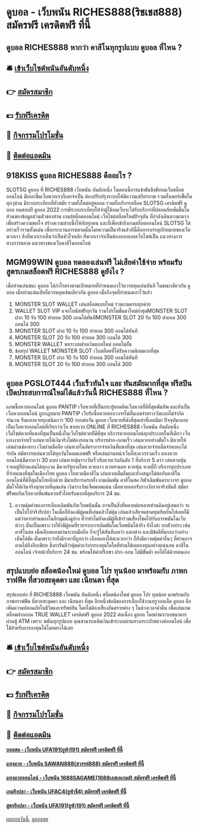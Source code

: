 # ดูบอล - เว็บพนัน RICHES888(ริชเชส888) สมัครฟรี เครดิตฟรี ที่นี้
## ดูบอล RICHES888 หากว่า คาสิโนทุกรูปแบบ ดูบอล ที่ไหน ?

## 🛎 [เข้าเว็บไซต์พนันอันดับหนึ่ง](https://bit.ly/3SdLNi2)
## 👉 [สมัครสมาชิก](https://bit.ly/3SdLNi2)
## 💵 [รับฟรีเครดิต](https://bit.ly/3dyRKHj)
## 👑 [กิจกรรมโปรโมชั่น](https://bit.ly/3dyRKHj)
## 📱 [ติดต่อแอดมิน](https://bit.ly/3dyRKHj)

## 918KISS ดูบอล RICHES888 คืออะไร ?
SLOT5G ดูบอล ที่ RICHES888 เว็บพนัน อันดับหนึ่ง ในตอนนี้การแข่งขันชิงชัยบนเว็บสล็อตออนไลน์ มีเยอะขึ้นเว็บพวกเราก็เลยจำเป็น ต้องปรับปรุงระบบให้มีความเสถียรภาพ รวมทั้งเพอร์เฟ็คในทุกๆด้าน มีระบบระเบียบที่ล้ำสมัย รวมทั้งใหม่อยู่ตลอด รวมทั้งบริการสล็อต SLOT5G เครดิตฟรี ดูบอล ทดสอบปี ดูบอล 2022 การมีระบบระเบียบให้จำผู้ใช้บนเว็บจะได้รับบริการที่ปลอดภัยเพิ่มขึ้นในส่วนของข้อมูลส่วนตัวของท่าน เกมส์สล็อตออนไลน์ เว็บไซต์สล็อตใหม่ปัจจุบัน ที่กำลังเดินทางมาแรงเพื่อสร้างความพอใจ สร้างความซาบซึ้งให้กับทุกคน และก็เพื่อเข้าถึงเกมสล็อตออนไลน์ SLOT5G ได้อย่างเร็วรวมทั้งแม่น เพื่อกระบวนการตลาดนั้นโดยความเป็นจริงแล้วทีนี้คือการบรรลุเป้าหมายของเว็บพวกเรา สิ่งที่พวกเราเห็นว่าเป็นหัวใจหลัก ที่พวกเราจำเป็นต้องออกแบบเว็บไซต์เป็น แนวทางการทางการตลาด แนวทางของเว็บคาสิโนออนไลน์

## MGM99WIN ดูบอล ทดลองเล่นฟรี ไม่เสียค่าใช้จ่าย พร้อมรับ สูตรเกมสล็อตฟรี RICHES888 ดูยังไง ?
เมื่อท่านเล่นชนะ ดูบอล ได้กำไรตรงตามเป้าหมายที่กำหนดเอาไว้ควรหยุดเล่นทันที ในขณะเดียวกัน ดูบอล เมื่อท่านเล่นเสียก็ควรหยุดเช่นเดียวกัน ดูบอล เมื่อถึงจุดที่กำหนดเอาไว้แล้ว
1. MONSTER SLOT WALLET เล่นสล็อตแบบใหม่ รวมเกมครบทุกค่าย
2. WALLET SLOT VIP แจกโบนัสฟรีทุกวัน รวมโปรโมชั่นมาใหม่ล่าสุดMONSTER SLOT ฝาก 10 รับ 100 ทำยอด 300 ถอนได้ทันทีMONSTER SLOT 20 รับ 100 ทำยอด 300 ถอนได้ 300
3. MONSTER SLOT ฝาก 10 รับ 100 ทำยอด 300 ถอนได้ทันที
4. MONSTER SLOT 20 รับ 100 ทำยอด 300 ถอนได้ 300
5. MONSTER WALLET พบระบบฝากเงินแบบใหม่ ถอนไม่อั้น
6. ข้อสรุป WALLET MONSTER SLOT เว็บสล็อตที่ได้รับความนิยมมากที่สุด
7. MONSTER SLOT ฝาก 10 รับ 100 ทำยอด 300 ถอนได้ทันที
8. MONSTER SLOT 20 รับ 100 ทำยอด 300 ถอนได้ 300

## ดูบอล PGSLOT444 เว็บเร็วทันใจ และ ทันสมัยมากที่สุด ฟรีสปิน เปิดประสบการณ์ใหม่ได้แล้ววันนี้ RICHES888 ที่ไหน ?
แอพซื้อหวยออนไลน์ ดูบอล PANTIP เว็บหวยที่เป็นกระทู้ยอดฮิตเว็บหวยที่ดีที่สุดพันทิพ และยังเป็น เว็บหวยออนไลน์ ถูกกฎหมาย PANTIP เว็บรับซื้อหวยครบวงจรไม่อั้นเลขจ่ายรางวัลแบบไม่จำกัดจำนวน รับแทงหวยทุกชนิดกว่า 100 รอบต่อวัน ดูบอล เว็บหวยที่ดังที่สุดเท่าที่เคยมีมา ปัจจุบันกลายเป็นเว็บหวยออนไลน์ที่เรียกว่าเว็บ ขายหวย.ONLINE ที่ RICHES888 เว็บพนัน อันดับหนึ่ง เว็บไซต์หวยที่แพงที่สุดเป็นหนึ่งในเว็บไซต์หวยที่ดีที่สุด บริการหวยออนไลน์ทุกประเภทในที่เดียว เว็บแทงงายจ่ายเร็วเล่นหวยได้เงินจริงไม่ต้องรอนาน บริการฝาก-ถอนเร็ว เล่นหวยอย่างมั่นใจ มีหวยให้เล่นผ่านช่องทาง เว็บผ่านมือถือ เล่นหวยในอัตราการจ่ายเงินที่แพงที่สุด เล่นหวยจ่ายเต็มจ่ายเยอะไม่จำกัด สมัครง่ายเล่นหวยได้ทุกวันโหลดแอพฟรี หรือเล่นผ่านหน้าเว็บก็สะดวกรวดเร็ว แทงหวยออนไลน์มีมากกว่า 30 แบบ เล่นหวยลุ้นรางวัลเร็วกับหวยเว้บอันดับ 1 ที่บริการ 5 ดาว เล่นหวยลุ้นรวยอยู่ที่บ้านเล่นได้ทุกงวด มีหวยรัฐบาลไทย หวยลาว หวยฮานอย หวยหุ้น หวยยี่กี บริการทุกประเภทที่จ่ายแพงที่สุดในเมืองไทย ดูบอล เว็บหวยมีคาสิโน เล่นหวยเต็มอิ่มและยังงสนุกได้ต่อกับคาสิโนออนไลน์ที่ดีที่สุดในไทยอีกด้วย มีมาบริการครบทั้ง เกมเดิมพัน คาสิโนสด กีฬาเดิมพันครบวงจร ดูบอล มั่นใจได้เงินจริงทุกหวยที่คุณเล่น เงินรางวัลแจ็คพอตแน่น เมื่อหวยออกรับรางวัลรวยจริงทันที สมัครฟรีพบกับเว็บหวยที่แฟนหวยทั่วไทยรับมากที่สุดบริการ 24 ชม.
1. ความคุ้มค่าของการเลือกเดิมพันกับเว็บพนันนั้น อาจเป็นสิ่งที่หลายต่อหลายท่านคิดอยู่เสมอว่า จะเป็นไปไปจริงรึเปล่า ในเมื่อก็ยังคงมีผู้คนที่เล่นแล้วไม่คุ้ม เล่นแล้วเสียจนขาดทุนยับเยินไปเลยก็มี แต่ว่าหากท่านมองในอีกมุมนึงดูบ้าง ที่ว่าทำไมยังคงมีผู้ที่เข้าร่วมเสี่ยงโชคไปกับการพนันในเว็บต่างๆ นั่นเป็นเพราะว่าก็ยังมีผู้คนที่รวยจากการเดิมพันในเว็บพนันได้จริง ยังไงล่ะ ยกตัวอย่าง เช่น คาสิโนสด เมื่อเลือกแทงผ่านระบบมือถือ ก็จะรู้ได้ทันทีเลยว่า แตกต่าง และมีข้อดีที่มากกว่าอย่างเห็นได้ชัด นั่นเพราะว่าทั้งมีราคาที่ถูกกว่า เลือกแทงได้สะดวกกว่า ก็ยังมีความคุ้มค่าอื่นๆ ที่ท่านอาจคาดไม่ถึงอีกเพียบ ซึ่งการันตีว่าคุ้มค่ากว่าการลงทุนใดใดที่ท่านได้เคยลงทุนอย่างแน่นอน คาสิโนออนไลน์ เจ้าหน้าที่บริการ 24 ชม. พร้อมให้คำปรึกษา ฝาก-ถอน ไม่มีขั้นต่ำ ออโต้ได้ด้วยตนเอง

## สรุปแบบย่อ สล็อตน้องใหม่ ดูบอล โปร ทุนน้อย มาพร้อมกับ ภาพกราฟฟิค ที่สวยสะดุดตา และ เนียนตา ที่สุด
สรุปแบบย่อ ที่ RICHES888 เว็บพนัน อันดับหนึ่ง สล็อตน้องใหม่ ดูบอล โปร ทุนน้อย มาพร้อมกับ ภาพกราฟฟิค ที่สวยสะดุดตา และ เนียนตา ที่สุด อีกหนึ่งข้อดีของการเลือกใช้งานทรูวอลเล็ต ดูบอล คือ เพิ่มความปลอดภัยในชีวิตและทรัพย์สิน โดยไม่ต้องเสี่ยงอันตรายต่าง ๆ ในช่วงเวลาค่ำคืน เพื่อเล่นเกมสล็อตฝากถอน TRUE WALLET เครดิตฟรี ดูบอล 2022 ต่อเนื่อง ดูบอล โดยผ่านระบบธนาคารผ่านตู้ ATM เพราะ พนันทุกรูปแบบ คุณสามารถเติมเงินเข้าระบบผ่านทางกระเป๋าสตางค์ออนไลน์ เพื่อใช้สำหรับการลงทุนได้โดยตรงได้เลย

## 🛎 [เข้าเว็บไซต์พนันอันดับหนึ่ง](https://bit.ly/3SdLNi2)
## 👉 [สมัครสมาชิก](https://bit.ly/3SdLNi2)
## 💵 [รับฟรีเครดิต](https://bit.ly/3dyRKHj)
## 👑 [กิจกรรมโปรโมชั่น](https://bit.ly/3dyRKHj)
## 📱 [ติดต่อแอดมิน](https://bit.ly/3dyRKHj)

#### [บอลสด - เว็บพนัน UFA191(ยูฟ่า191) สมัครฟรี เครดิตฟรี ที่นี้](https://atom.io/themes/บอลสด%20-%20เว็บพนัน%20ufa191(ยูฟ่า191)%20สมัครฟรี%20เครดิตฟรี%20ที่นี้)
#### [แทงมวย - เว็บพนัน SAWAN888(สวรรค์888) สมัครฟรี เครดิตฟรี ที่นี้](https://atom.io/themes/แทงมวย%20-%20เว็บพนัน%20sawan888(สวรรค์888)%20สมัครฟรี%20เครดิตฟรี%20ที่นี้)
#### [แทงมวยออนไลน์ - เว็บพนัน 1688SAGAME(1688เอสเอเกมส์) สมัครฟรี เครดิตฟรี ที่นี้](https://atom.io/themes/แทงมวยออนไลน์%20-%20เว็บพนัน%201688sagame(1688เอสเอเกมส์)%20สมัครฟรี%20เครดิตฟรี%20ที่นี้)
#### [เกมยิงปลา - เว็บพนัน UFAC4(ยูฟ่าซี4) สมัครฟรี เครดิตฟรี ที่นี้](https://atom.io/themes/เกมยิงปลา%20-%20เว็บพนัน%20ufac4(ยูฟ่าซี4)%20สมัครฟรี%20เครดิตฟรี%20ที่นี้)
#### [สูตรยิงปลา - เว็บพนัน UFA191(ยูฟ่า191) สมัครฟรี เครดิตฟรี ที่นี้](https://atom.io/themes/สูตรยิงปลา%20-%20เว็บพนัน%20ufa191(ยูฟ่า191)%20สมัครฟรี%20เครดิตฟรี%20ที่นี้)

[ผลบอลวันนี้](https://siamsport.tv "ผลบอลวันนี้"), [ดูบอลสด](https://siamsport.tv/ดูบอลสด "ดูบอลสด")